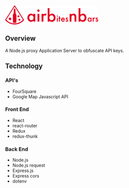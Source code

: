 [![air bites and bars logo](https://github.com/pmkgithub/air_bites_bars_client/blob/master/src/images/abnb_logo_w_text_red_300.png)](https://airbitesnbars.herokuapp.com/)

## Overview
A Node.js proxy Application Server to obfuscate API keys.

## Technology
### API's
* FourSquare
* Google Map Javascript API

### Front End
* React
* react-router
* Redux
* redux-thunk

### Back End
* Node.js
* Node.js request
* Express.js
* Express cors
* dotenv